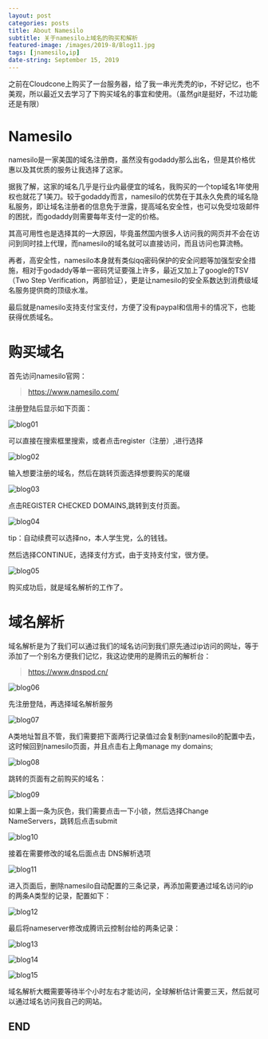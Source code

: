 ```yaml
---
layout: post
categories: posts
title: About Namesilo
subtitle: 关于namesilo上域名的购买和解析
featured-image: /images/2019-8/Blog11.jpg
tags: [jnamesilo,ip]
date-string: September 15, 2019
---
```


之前在Cloudcone上购买了一台服务器，给了我一串光秃秃的ip，不好记忆，也不美观，所以最近又去学习了下购买域名的事宜和使用。（虽然git是挺好，不过功能还是有限）

# Namesilo

namesilo是一家美国的域名注册商，虽然没有godaddy那么出名，但是其价格优惠以及其优质的服务让我选择了这家。

据我了解，这家的域名几乎是行业内最便宜的域名，我购买的一个top域名1年使用权也就花了1美刀。较于godaddy而言，namesilo的优势在于其永久免费的域名隐私服务，即让域名注册者的信息免于泄露，提高域名安全性，也可以免受垃圾邮件的困扰，而godaddy则需要每年支付一定的价格。

其高可用性也是选择其的一大原因，毕竟虽然国内很多人访问我的网页并不会在访问到同时挂上代理，而namesilo的域名就可以直接访问，而且访问也算流畅。

再者，高安全性，namesilo本身就有类似qq密码保护的安全问题等加强型安全措施，相对于godaddy等单一密码凭证要强上许多，最近又加上了google的TSV（Two Step Verification，两部验证），更是让namesilo的安全系数达到消费级域名服务提供商的顶级水准。

最后就是namesilo支持支付宝支付，方便了没有paypal和信用卡的情况下，也能获得优质域名。

# 购买域名

首先访问namesilo官网：

>https://www.namesilo.com/

注册登陆后显示如下页面：

![blog01](/images/2019-09-16/blog01.png)

可以直接在搜索框里搜索，或者点击register（注册）,进行选择

![blog02](/images/2019-09-16/blog02.png)

输入想要注册的域名，然后在跳转页面选择想要购买的尾缀

![blog03](/images/2019-09-16/blog03.png)

点击REGISTER CHECKED DOMAINS,跳转到支付页面。

![blog04](/images/2019-09-16/blog04.png)

tip：自动续费可以选择no，本人学生党，么的钱钱。

然后选择CONTINUE，选择支付方式，由于支持支付宝，很方便。

![blog05](/images/2019-09-16/blog05.png)

购买成功后，就是域名解析的工作了。

# 域名解析

域名解析是为了我们可以通过我们的域名访问到我们原先通过ip访问的网址，等于添加了一个别名方便我们记忆，我这边使用的是腾讯云的解析台：

>https://www.dnspod.cn/

![blog06](/images/2019-09-16/blog06.png)

先注册登陆，再选择域名解析服务

![blog07](/images/2019-09-16/blog07.png)

A类地址暂且不管，我们需要把下面两行记录值过会复制到namesilo的配置中去，这时候回到namesilo页面，并且点击右上角manage my domains;

![blog08](/images/2019-09-16/blog08.png)

跳转的页面有之前购买的域名：

![blog09](/images/2019-09-16/blog09.png)

如果上面一条为灰色，我们需要点击一下小锁，然后选择Change NameServers，跳转后点击submit

![blog10](/images/2019-09-16/blog10.png)

接着在需要修改的域名后面点击 DNS解析选项

![blog11](/images/2019-09-16/blog11.png)

进入页面后，删除namesilo自动配置的三条记录，再添加需要通过域名访问的ip的两条A类型的记录，配置如下：

![blog12](/images/2019-09-16/blog12.png)

最后将nameserver修改成腾讯云控制台给的两条记录：

![blog13](/images/2019-09-16/blog13.png)

![blog14](/images/2019-09-16/blog14.png)

![blog15](/images/2019-09-16/blog15.png)

域名解析大概需要等待半个小时左右才能访问，全球解析估计需要三天，然后就可以通过域名访问我自己的网站。

##  END
